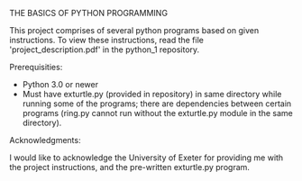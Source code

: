 THE BASICS OF PYTHON PROGRAMMING

This project comprises of several python programs based on given instructions. To view these instructions, read the file 'project_description.pdf' in the python_1 repository.

Prerequisities:

  - Python 3.0 or newer
  - Must have exturtle.py (provided in repository) in same directory while running some of the programs; there are       dependencies between certain programs (ring.py cannot run without the exturtle.py module in the same directory).

Acknowledgments:

I would like to acknowledge the University of Exeter for providing me with the project instructions, and the pre-written exturtle.py program.
